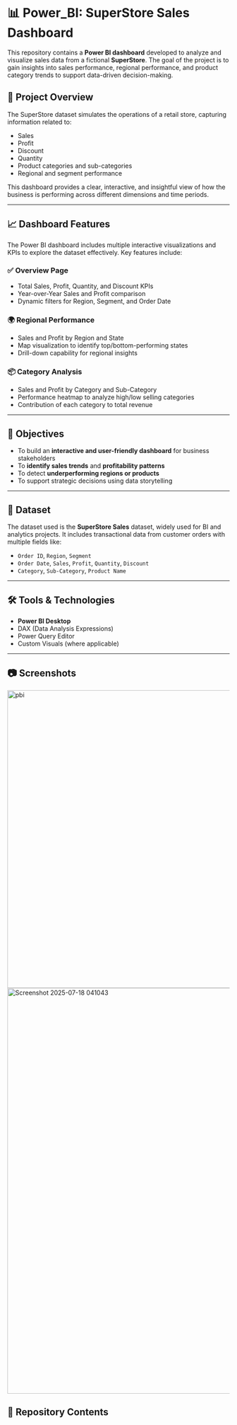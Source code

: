 # 📊 Power_BI: SuperStore Sales Dashboard

This repository contains a **Power BI dashboard** developed to analyze and visualize sales data from a fictional **SuperStore**. The goal of the project is to gain insights into sales performance, regional performance, and product category trends to support data-driven decision-making.

## 📌 Project Overview

The SuperStore dataset simulates the operations of a retail store, capturing information related to:

- Sales
- Profit
- Discount
- Quantity
- Product categories and sub-categories
- Regional and segment performance

This dashboard provides a clear, interactive, and insightful view of how the business is performing across different dimensions and time periods.

---

## 📈 Dashboard Features

The Power BI dashboard includes multiple interactive visualizations and KPIs to explore the dataset effectively. Key features include:

### ✅ **Overview Page**
- Total Sales, Profit, Quantity, and Discount KPIs
- Year-over-Year Sales and Profit comparison
- Dynamic filters for Region, Segment, and Order Date

### 🌍 **Regional Performance**
- Sales and Profit by Region and State
- Map visualization to identify top/bottom-performing states
- Drill-down capability for regional insights

### 📦 **Category Analysis**
- Sales and Profit by Category and Sub-Category
- Performance heatmap to analyze high/low selling categories
- Contribution of each category to total revenue

---

## 🎯 Objectives

- To build an **interactive and user-friendly dashboard** for business stakeholders
- To **identify sales trends** and **profitability patterns**
- To detect **underperforming regions or products**
- To support strategic decisions using data storytelling

---

## 📂 Dataset

The dataset used is the **SuperStore Sales** dataset, widely used for BI and analytics projects. It includes transactional data from customer orders with multiple fields like:

- `Order ID`, `Region`, `Segment`
- `Order Date`, `Sales`, `Profit`, `Quantity`, `Discount`
- `Category`, `Sub-Category`, `Product Name`

---

## 🛠 Tools & Technologies

- **Power BI Desktop**
- DAX (Data Analysis Expressions)
- Power Query Editor
- Custom Visuals (where applicable)

---

## 📷 Screenshots
<img width="1209" height="673" alt="pbi" src="https://github.com/user-attachments/assets/8257c710-7de6-43a8-a7fb-f78e86010d90" />
<img width="1645" height="917" alt="Screenshot 2025-07-18 041043" src="https://github.com/user-attachments/assets/d79f6755-b232-4170-b183-522eb4dc7d73" />



## 📁 Repository Contents


